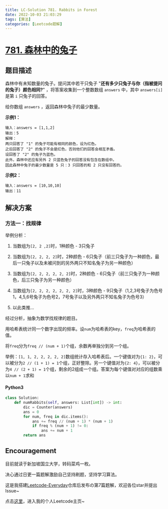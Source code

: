 ```yaml
---
title: LC-Solution 781. Rabbits in Forest
date: 2022-10-03 21:03:29
tags: [算法]
categories: [Leetcode题解]
---
```


# [781. 森林中的兔子](https://leetcode.cn/problems/rabbits-in-forest/)

## 题目描述

森林中有未知数量的兔子。提问其中若干只兔子 "**还有多少只兔子与你（指被提问的兔子）颜色相同?**" ，将答案收集到一个整数数组 `answers` 中，其中 `answers[i]` 是第 `i` 只兔子的回答。

给你数组 `answers` ，返回森林中兔子的最少数量。

**示例1：**

```
输入：answers = [1,1,2]
输出：5
解释：
两只回答了 "1" 的兔子可能有相同的颜色，设为红色。 
之后回答了 "2" 的兔子不会是红色，否则他们的回答会相互矛盾。
设回答了 "2" 的兔子为蓝色。 
此外，森林中还应有另外 2 只蓝色兔子的回答没有包含在数组中。 
因此森林中兔子的最少数量是 5 只：3 只回答的和 2 只没有回答的。
```

**示例2：**

```
输入：answers = [10,10,10]
输出：11
```

## 解决方案

### 方法一：找规律

举例分析：

1. 当数组为`[2, 2 ,2]`时，1种颜色 - 3只兔子
  
2. 当数组为`[2, 2, 2, 2]`时，2种颜色 - 6只兔子（前三只兔子为一种颜色，最后一只兔子以及未被问到的另外两只不知名兔子为另一种颜色）
  
3. 当数组为`[2, 2, 2, 2, 2, 2]`时，2种颜色 - 6只兔子（前三只兔子为一种颜色，后三只兔子为另一种颜色）
  
4. 当数组为`[2, 2, 2, 2, 2, 2, 2]`时，3种颜色 - 9只兔子（1,2,3号兔子为色号1，4,5,6号兔子为色号2，7号兔子以及另外两只不知名兔子为色号3）
  
5. 以此类推...
  

经过分析，抽象为数学找规律的题目。

用哈希表统计同一个数字出现的频率。设`num`为哈希表的key，`freq`为哈希表的值。

将`freq`分为`freq // (num + 1)`个组，余数再单独分到另一个组。

举例：`[1, 1, 2, 2, 2, 2, 2]`数组统计存入哈希表后。一个键值对为`{1: 2}`，可以被分为`2 // (1 + 1) = 1`个组，正好整除。另一个键值对为`{2: 4}`，可以被分为`4 // (2 + 1) = 1`个组，剩余的2组成一个组。答案为每个键值对对应的组数乘以`num + 1`求和

#### Python3

```python
class Solution:
    def numRabbits(self, answers: List[int]) -> int:
        dic = Counter(answers)
        ans = 0
        for num, freq in dic.items():
            ans += freq // (num + 1) * (num + 1) 
            if freq % (num + 1) != 0:
                ans += num + 1
        return ans
```

## Encouragement

目前就读于新加坡国立大学，转码菜鸡一枚。

决心通过日更一篇题解激励自己坚持刷题，坚持学习算法。

这是我搭建[Leetcode-Everyday](https://github.com/ltyzzzxxx/Leetcode-Everyday)仓库后发布の第7篇题解，欢迎各位star并提出Issue~

点击[这里](https://leetcode.cn/u/ltyzzz/)，进入我的个人Leetcode主页~